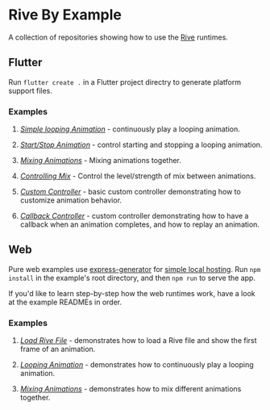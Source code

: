 # Rive By Example

A collection of repositories showing how to use the [Rive](http://beta.rive.app) runtimes.

## Flutter

Run ```flutter create .``` in a Flutter project directry to generate platform support files.

### Examples

1. [*Simple looping Animation*](https://github.com/mjohnsullivan/rive-by-example/tree/main/flutter/f_01_looping_animation) - continuously play a looping animation.

2. [*Start/Stop Animation*](https://github.com/mjohnsullivan/rive-by-example/tree/main/flutter/f_02_start_stop_animation) - control starting and stopping a looping animation.

3. [*Mixing Animations*](https://github.com/mjohnsullivan/rive-by-example/tree/main/flutter/f_03_mixing_animations) - Mixing animations together.

4. [*Controlling Mix*](https://github.com/mjohnsullivan/rive-by-example/tree/main/flutter/f_04_controlling_mix) - Control the level/strength of mix between animations.

5. [*Custom Controller*](https://github.com/mjohnsullivan/rive-by-example/tree/main/flutter/f_05_custom_controller) - basic custom controller demonstrating how to customize animation behavior.

6. [*Callback Controller*](https://github.com/mjohnsullivan/rive-by-example/tree/main/flutter/f_06_callback_controller) - custom controller demonstrating how to have a callback when an animation completes, and how to replay an animation.

## Web

Pure web examples use [express-generator](http://expressjs.com/en/starter/generator.html) for [simple local hosting](https://docs.microsoft.com/en-us/microsoft-edge/progressive-web-apps-chromium/get-started). Run ```npm install``` in the example's root directory, and then ```npm run``` to serve the app.

If you'd like to learn step-by-step how the web runtimes work, have a look at the example READMEs in order.

### Examples

1. [*Load Rive File*](https://github.com/mjohnsullivan/rive-by-example/tree/main/web/01_load_animation) - demonstrates how to load a Rive file and show the first frame of an animation.

2. [*Looping Animation*](https://github.com/mjohnsullivan/rive-by-example/tree/main/web/02_looping_animation) - demonstrates how to continuously play a looping animation.

3. [*Mixing Animations*](https://github.com/mjohnsullivan/rive-by-example/tree/main/web/03_mixing_animation) - demonstrates how to mix different animations together.